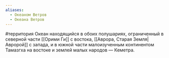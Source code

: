 ```yaml
---
aliases:
  - Океаном Ветров
  - Океана Ветров
---
```

#территория 
Океан находящийся в обоих полушариях, ограниченный в северной части [[Орими Ги]] с востока, [[Аврора, Старая Земля|Авророй]] с запада, и в южной части малоизученным континентом Тамазгха на востоке и землей малых народов — Кеметра.